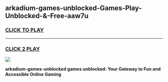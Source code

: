 
## arkadium-games-unblocked-Games-Play-Unblocked-&-Free-aaw7u
<h3>
<a href="https://premium76.site?title=arkadium-games-unblocked&ref=24A">CLICK TO PLAY</a></h3>
<hr>

<h3>
<a href="https://premium76.site?title=arkadium-games-unblocked&ref=24A">CLICK 2 PLAY</a>
  
</h3>

<a href="https://premium76.site?title=arkadium-games-unblocked&ref=24A"><img src="https://clearcache.store/games.png"></a>


**arkadium-games-unblocked games unblocked: Your Gateway to Fun and Accessible Online Gaming**
